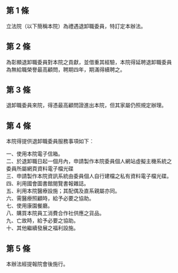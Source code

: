 第 1 條
-------
立法院（以下簡稱本院）為禮遇退卸職委員，特訂定本辦法。

第 2 條
-------
為彰顯退卸職委員對本院之貢獻，並借重其經驗，本院得延聘退卸職委員  
為無給職榮譽最高顧問，聘期四年，期滿得續聘之。

第 3 條
-------
退卸職委員來院，得憑最高顧問證進出本院，但其家屬仍照規定辦理。

第 4 條
-------
本院得提供退卸職委員服務事項如下︰  
  
一、使用本院電子信箱。  
二、於退卸職日起一個月內，申請製作本院委員個人網站虛擬主機系統之  
    委員所屬網頁資料電子檔光碟  
三、申請製作本院資訊系統由委員個人自行建檔之私有資料電子檔光碟。  
四、利用國會圖書館閱覽書報雜誌。  
五、利用本院醫療設施；其配偶及直系親屬亦同。  
六、需醫療照顧時，給予必要之協助。  
七、使用康園餐廳。  
八、購買本院員工消費合作社供應之貨品。  
九、亡故時，給予必要之協助。  
十、其他繼續發展之福利設施。

第 5 條
-------
本辦法經提報院會後施行。

